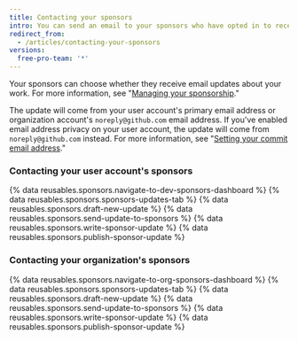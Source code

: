 ```yaml
---
title: Contacting your sponsors
intro: You can send an email to your sponsors who have opted in to receive updates about your work.
redirect_from:
  - /articles/contacting-your-sponsors
versions:
  free-pro-team: '*'
---
```


Your sponsors can choose whether they receive email updates about your work. For more information, see "[Managing your sponsorship](/articles/managing-your-sponsorship)."

The update will come from your user account's primary email address or organization account's `noreply@github.com` email address. If you've enabled email address privacy on your user account, the update will come from `noreply@github.com` instead. For more information, see "[Setting your commit email address](/articles/setting-your-commit-email-address)."

### Contacting your user account's sponsors

{% data reusables.sponsors.navigate-to-dev-sponsors-dashboard %}
{% data reusables.sponsors.sponsors-updates-tab %}
{% data reusables.sponsors.draft-new-update %}
{% data reusables.sponsors.send-update-to-sponsors %}
{% data reusables.sponsors.write-sponsor-update %}
{% data reusables.sponsors.publish-sponsor-update %}

### Contacting your organization's sponsors

{% data reusables.sponsors.navigate-to-org-sponsors-dashboard %}
{% data reusables.sponsors.sponsors-updates-tab %}
{% data reusables.sponsors.draft-new-update %}
{% data reusables.sponsors.send-update-to-sponsors %}
{% data reusables.sponsors.write-sponsor-update %}
{% data reusables.sponsors.publish-sponsor-update %}
